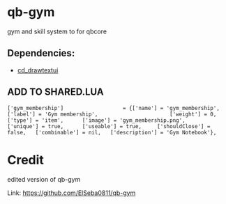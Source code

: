 # qb-gym
 gym and skill system to for qbcore
 
 ## Dependencies:
- [cd_drawtextui](https://github.com/dsheedes/cd_drawtextui)


## ADD TO SHARED.LUA
```
['gym_membership'] 					 = {['name'] = 'gym_membership', 			 	  	  	['label'] = 'Gym membership', 						['weight'] = 0, 		['type'] = 'item', 		['image'] = 'gym_membership.png', 				['unique'] = true, 		['useable'] = true, 	['shouldClose'] = false,   ['combinable'] = nil,   ['description'] = 'Gym Notebook'},
```

# Credit

edited version of qb-gym


Link: https://github.com/ElSeba0811/qb-gym
